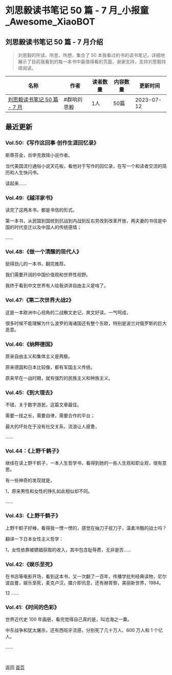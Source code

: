# 刘思毅读书笔记 50 篇 - 7 月_小报童_Awesome_XiaoBOT

## 刘思毅读书笔记 50 篇 - 7 月介绍
> 刘思毅的所读、所思、所想，集合了 50 本我看过的书的读书笔记，详细地展示了目前我看到的每一本书中最值得看的页面，谢谢支持，支持刘思毅持续阅读。  
  


|名称|作者|读者数量|内容数量|更新时间|
|---|---|---|---|---|
|[刘思毅读书笔记 50 篇 - 7 月](https://xiaobot.net/p/liusiyireading?refer=0b133df9-27dc-423b-8101-639049001c13)|#群响刘思毅|1人|50篇|2023-07-12|

## 最近更新
### Vol.50:《写作这回事·创作生涯回忆录》

斯蒂芬金，肖申克救赎小说作者。

当代美国流行通俗小说天花板，看他对于写作的回忆录，在写一个和读者交流的简历和人生快闪书。

读起来......

### Vol.49:《越洋家书》

读完了这两本书，都是书信的形式。

第一本书，从民国到国统到抗战到内战到反右劳改到改革开放，两夫妻的书信是中国的时代变迁以及中国人的传统感情；

......

### Vol.48:《做一个清醒的现代人》

挺得劲儿的一本书，翻完推荐。

我们需要开阔的中国价值观和世界性视野。

我终于看到中文世界有人给我讲讲自由主义是啥了。

### Vol.47:《第二次世界大战2》

这是一本欧洲中心视角的二战散文史记，爽文好读，一气呵成，

很多时候不能理解为什么波罗的海诸国还有整个东欧，特别是波兰对俄罗斯的巨大恶意。

### Vol.46:《纳粹德国》

原来自由主义和集体主义是两极。

原来德国和日本比较像，都有军国主义传统。

原来早在一战时期，就有强烈的民族主义和种族主义。

### Vol.45:《到大理去》

不错，关于数字游民，这篇文章最佳。

需要一技之长，需要自律，需要合作的平台；

最大的坏处在于没有社交关系，流浪让人疲惫，

......

### Vol.44：《上野千鹤子》

继续在读上野千鹤子，一本人生哲学书，看得到她的一些人生观和职业观，很有意思。

有一些神奇的发现就是，

1，原来男性和女性的挣扎如此相似却不同。

......

### Vol.43:《上野千鹤子》

上野千鹤子好棒，看得我一愣一愣的，感觉在抽刀子拔刀子，温柔冷酷的战士吗？

翻译一下日本女性主义哲学：

1，女性依靠被嫖娼获取的收入，其中包含耻辱费，无非是否......

### Vol.42:《娱乐至死》

在书店等电影开场，看到这本书，又一次翻了一百年，传播学批判经典读物，尼尔波兹曼，娱乐至死，麦克卢汉，媒介即讯息，还有赫胥黎，美丽新世界，1984。

12 ......

### Vol.41:《时间的色彩》

世界近代史 100 年画册，看完觉得自己真的是，叫沧海之一粟。

中东战争和犹太屠杀，还有西班牙流感，分别死了几十万人、600 万人和 1 个亿人。

......


<a href="https://github.com/Reno9527/awesome-xiaobot" style="color: white; text-decoration: none;">awesome-xiaobot</a>

返回 [首页](../README.md)
